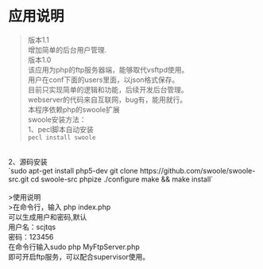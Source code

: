 # 应用说明
>版本1.1</br>
增加简单的后台用户管理.</br>
>版本1.0</br>
>该应用为php的ftp服务器端，能够取代vsftpd使用。</br>
用户在conf下面的users里面，以json格式保存。</br>
目前只实现简单的逻辑和功能，后续开发后台管理。</br>
webserver的代码来自互联网，bug有，能用就行。</br>
本程序依赖php的swoole扩展</br>
>swoole安装方法：</br>
1、pecl脚本自动安装</br>
`pecl install swoole`</br>
</br>
2、源码安装</br>
`sudo apt-get install php5-dev
git clone https://github.com/swoole/swoole-src.git
cd swoole-src
phpize
./configure
make && make install`</br>
</br>
>使用说明</br>
>在命令行，输入 php index.php </br>
可以生成用户和密码,默认</br>
用户名：scjtqs</br>
密码：123456 </br>
在命令行输入sudo php MyFtpServer.php</br>
即可开启ftp服务，可以配合supervisor使用。</br>
